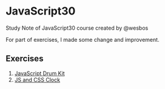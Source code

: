 # JavaScript30
Study Note of JavaScript30 course created by @wesbos

For part of exercises, I made some change and improvement.

## Exercises
1. [JavaScript Drum Kit](01_JavaScript_Drum_Kit/README.md)
2. [JS and CSS Clock](02_JS_and_CSS_Clock)
